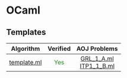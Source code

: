 
# OCaml

## Templates

| Algorithm | Verified | AOJ Problems |
|:---------:|:--------:|:------------:|
| [template.ml](./include/template/template) | <font color="ForestGreen">Yes</font> | [GRL_1_A.ml](./src/GRL_1_A)<br>[ITP1_1_B.ml](./src/ITP1_1_B) |

